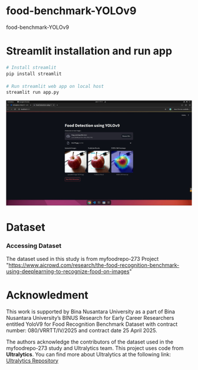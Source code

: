 # food-benchmark-YOLOv9
food-benchmark-YOLOv9

# Streamlit installation and run app
```bash
# Install streamlit
pip install streamlit

# Run streamlit web app on local host
streamlit run app.py
```
![Food Detection](Data/Streamlit-Foodet.png)

# Dataset
### Accessing Dataset
The dataset used in this study is from myfoodrepo-273 Project "https://www.aicrowd.com/research/the-food-recognition-benchmark-using-deeplearning-to-recognize-food-on-images"


# Acknowledment
This work is supported by Bina Nusantara University as a part of Bina Nusantara University’s BINUS Research for Early Career Researchers entitled YoloV9 for Food Recognition Benchmark Dataset with contract number: 080/VRRTT/IV/2025 and contract date 25 April 2025.

The authors acknowledge the contributors of the dataset used in the myfoodrepo-273 study and Ultralytics team. This project uses code from **Ultralytics**. You can find more about Ultralytics at the following link: [Ultralytics Repository](https://github.com/ultralytics)
